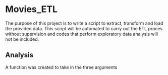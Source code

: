 # Movies_ETL

The purpose of this project is to write a script to extract, transform and load the provided data.  This script will be automated to carry out the ETL proces without supervision and codes that perform exploratory data analysis will not be included.

## Analysis

A function was created to take in the three arguments 


